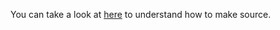 You can take a look at [here](https://github.com/kazemcodes/IReader/tree/master/extensions/src/main/java/org/ireader/extensions/sources/en) to understand how to make source.
